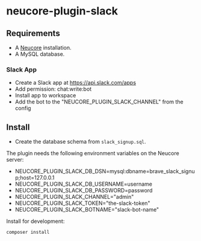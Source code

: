 # neucore-plugin-slack

## Requirements

- A [Neucore](https://github.com/bravecollective/neucore) installation.
- A MySQL database.

### Slack App

- Create a Slack app at https://api.slack.com/apps
- Add permission: chat:write:bot
- Install app to workspace
- Add the bot to the "NEUCORE_PLUGIN_SLACK_CHANNEL" from the config

## Install

- Create the database schema from `slack_signup.sql`.

The plugin needs the following environment variables on the Neucore server:
- NEUCORE_PLUGIN_SLACK_DB_DSN=mysql:dbname=brave_slack_signup;host=127.0.0.1
- NEUCORE_PLUGIN_SLACK_DB_USERNAME=username
- NEUCORE_PLUGIN_SLACK_DB_PASSWORD=password
- NEUCORE_PLUGIN_SLACK_CHANNEL="admin"
- NEUCORE_PLUGIN_SLACK_TOKEN="the-slack-token"
- NEUCORE_PLUGIN_SLACK_BOTNAME="slack-bot-name"

Install for development:
```shell
composer install
```

